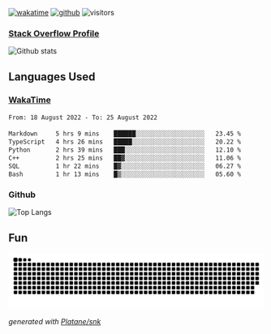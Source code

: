 [![wakatime](https://wakatime.com/badge/user/82c377cd-a54c-404c-b7df-177b313ca539.svg)](https://wakatime.com/@82c377cd-a54c-404c-b7df-177b313ca539)
[![github](https://img.shields.io/github/followers/xinthose?logo=github&style=plastic)](https://github.com/alanhamlett?tab=followers)
![visitors](https://visitor-badge.glitch.me/badge?page_id=xinthose&left_color=green&right_color=red)
### [Stack Overflow Profile](https://stackoverflow.com/users/4056146/xinthose)

![Github stats](https://github-readme-stats.vercel.app/api?username=xinthose&show_icons=true&theme=radical&count_private=true)

## Languages Used

### [WakaTime](https://wakatime.com/)
<!--START_SECTION:waka-->

```text
From: 18 August 2022 - To: 25 August 2022

Markdown     5 hrs 9 mins    ██████░░░░░░░░░░░░░░░░░░░   23.45 %
TypeScript   4 hrs 26 mins   █████░░░░░░░░░░░░░░░░░░░░   20.22 %
Python       2 hrs 39 mins   ███░░░░░░░░░░░░░░░░░░░░░░   12.10 %
C++          2 hrs 25 mins   ██▓░░░░░░░░░░░░░░░░░░░░░░   11.06 %
SQL          1 hr 22 mins    █▓░░░░░░░░░░░░░░░░░░░░░░░   06.27 %
Bash         1 hr 13 mins    █▒░░░░░░░░░░░░░░░░░░░░░░░   05.60 %
```

<!--END_SECTION:waka-->

### Github

![Top Langs](https://github-readme-stats.vercel.app/api/top-langs/?username=xinthose)

## Fun
![github contribution grid snake animation](https://raw.githubusercontent.com/xinthose/xinthose/output/github-contribution-grid-snake.svg)

_generated with [Platane/snk](https://github.com/Platane/snk)_
